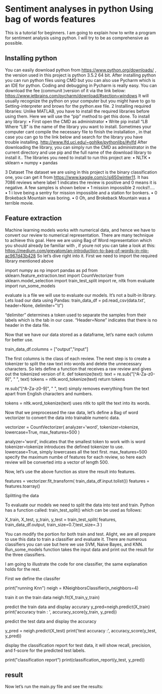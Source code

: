 # Sentiment analyses in python Using bag of words features

This is a tutorial for beginners.
I am going to explain how to write a program for sentiment analysis
using python. I will try to be as comprehensive  as possible. 


## Installing python

You can easily download python from https://www.python.org/downloads/ , the version used in this project is python 3.5.2 64 bit.
After installing python you can run python files using CMD but you can also use Pycharm which is an IDE for python. Coding and debugging in Pycharm is really easy. You can download the fee (communit )version of it via the link below:
https://www.jetbrains.com/pycharm/download/#section=windows
It will usually recognize the python on your computer but you might have to go to Setting-interpreter and brows for the python.exe file.
2 Installing required libraries:
Unlike MATLAB, you have to install the required libraries before using them. Here we will use the “pip” method to get this done.
To install any library: 
•	First open the CMD as administrator 
•	Write pip install “LB
Where “LB” is the name of the library you want to install.
Sometimes your computer cant compile the necessary file to finish the installation , in that case you can go to the link below and search for the library you have trouble installing. http://www.lfd.uci.edu/~gohlke/pythonlibs/#vlfd 
After downloading the library, you can simply run the CMD as administrator in the current directory and use pip and the full name of the download library to install it..
The libraries you need to install to run this project are:
•	NLTK
•	sklearn
•	numpy
•	pandas

3	Dataset 
The dataset we are using in this project is the binary classification one, you can get it from https://www.kaggle.com/c/si650winter11.  It has 7086 reviews where label 1 indicates the review is positive and 0 means it is negative. A few samples is shown below
•	1	mission impossible 2 rocks!!....
•	1	i love being a sentry for mission impossible and a station for bonkers.
•	0	Brokeback Mountain was boring.
•	0	Oh, and Brokeback Mountain was a terrible movie.


## Feature extraction
Machine learning models works with numerical data, and hence we have to convert our review to numerical representation. There are many technique to achieve this goal.  Here we are using Bag of Word representation which you should already be familiar with , if youre not you can take a look at this: https://medium.com/greyatom/an-introduction-to-bag-of-words-in-nlp-ac967d43b428
So let’s dive right into it.
First we need to import the required library mentioned above 

import numpy as np
import pandas as pd
from sklearn.feature_extraction.text import CountVectorizer
from sklearn.model_selection import train_test_split
import re, nltk
from evaluate import run_some_models

evaluate is a file we will use to evaluate our models. It’s not a built-in library.
Lets load our data using Pandas:
train_data_df = pd.read_csv(data.txt', header=None, delimiter="\t")

“delimiter” determines  a token used to separate the samples from their labels which is the tab in our case.
“Header=None” indicates that there is no header in the data file.

Now that we have our data stored as a dataframe, let’s name each column for better use.

train_data_df.columns = ["output","input"]

The first columns is the class of each review. 
The next step is to create a tokenizer to split the raw text into words and delete the unnecessary characters. So lets define a function that receives a raw review and gives out the tokenized version of it. 
def tokenize(text):
    text = re.sub("[^A-Za-z0-9]", " ", text)
    tokens = nltk.word_tokenize(text)
    return tokens

re.sub("[^A-Za-z0-9]", " ", text) simply removes everything from the text apart from English characters and numbers.

tokens = nltk.word_tokenize(text) uses nltk to split the text into its words.

Now that we preprocessed the raw data, let’s define a Bag of word vectorizer to convert the data into trainable numeric data. 

vectorizer = CountVectorizer(
    analyzer='word',
    tokenizer=tokenize,
    lowercase=True,
    max_features=500
)

analyzer='word', indicates that the smallest token to work with is word
tokenizer=tokenize introduces the defined tokenizer to use.
lowercase=True, simply lowercases all the text first.
max_features=500 specify the maximum numbe of features for each review, so here each review will be converted into a vector of length 500.

Now, let’s use the above function as store the result into features.

features = vectorizer.fit_transform(
    train_data_df.input.tolist())
features = features.toarray()

Splitting the data

To evaluate our models we need to split the data into test and train. Python has a function called: train_test_split() which can be used as follows:


X_train, X_test, y_train, y_test = train_test_split(
    features,
    train_data_df.output,
    train_size=0.7,test_size=.3
)

You can modify the portion for both train and test.
Alight, we are all prepare to use this data to train a classifier and evaluate it. There are numerous classifiers you can use but here we use SVM, Naive Bayes, and KNN. Run_some_models function takes the input data and print out the result for the three classifiers. 

I am going to illustrate the code for one classifier, the same explanation holds for the rest.

First we define the classifer

print("running Knn")
neigh = KNeighborsClassifier(n_neighbors=4)

train it on the train data
neigh.fit(X_train,y_train)

predict the train data and display accurary
y_pred=neigh.predict(X_train)
print('accuracy train : ', accuracy_score(y_train, y_pred))

predict the test data and display the accuracy

y_pred = neigh.predict(X_test)
print('test accuracy :', accuracy_score(y_test, y_pred))

display the classification report for test data, it will show recall, precision, and f-score for the predicted test labels.

print("classification report")
print(classification_report(y_test, y_pred))


## result 


Now let’s run the main.py file and see the results:



